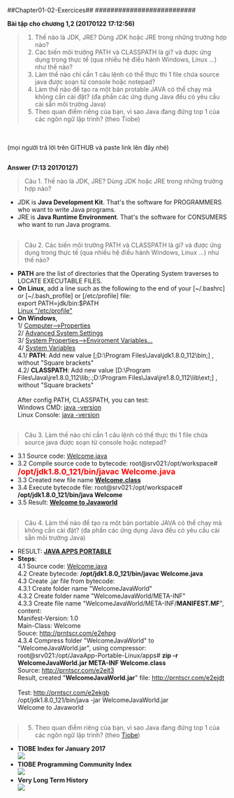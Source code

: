##Chapter01-02-Exercices##
##########################

**Bài tập cho chương 1,2 (20170122 17:12:56)**

> 1. Thế nào là JDK, JRE? Dùng JDK hoặc JRE trong những trường hợp nào?
> 2. Các biến môi trường PATH và CLASSPATH là gì? và được ứng dụng trong thực tế (qua nhiều hệ điều hành Windows, Linux ...) như thế nào?
> 3. Làm thế nào chỉ cần 1 câu lệnh có thể thực thi 1 file chứa source java được soạn từ console hoặc notepad?
> 4. Làm thế nào để tạo ra một bản protable JAVA có thể chạy mà không cần cài đặt? (đa phần các ứng dụng Java đều có yêu cầu cài sẵn môi trường Java)
> 5. Theo quan điểm riêng của bạn, vì sao Java đang đứng top 1 của các ngôn ngữ lập trình? (theo Tiobe)
<br>
<br>
(mọi người trả lời trên GITHUB và paste link lên đây nhé)



##
##
**Answer (7:13 20170127)**

> Câu 1. Thế nào là JDK, JRE? Dùng JDK hoặc JRE trong những trường hợp nào?
<ul>
    <li>
    JDK is <b>Java Development Kit</b>. That's the software for PROGRAMMERS who want to write Java programs.
	</li>
    <li>
    JRE is <b>Java Runtime Environment</b>. That's the software for CONSUMERS who want to run Java programs.
    </li>
</ul>

##
> Câu 2. Các biến môi trường PATH và CLASSPATH là gì? và được ứng dụng trong thực tế (qua nhiều hệ điều hành Windows, Linux ...) như thế nào?
<ul>
<li>
<b>PATH</b> are the list of directories that the Operating System traverses to LOCATE EXECUTABLE FILES.
</li>
<li>
<b>On Linux</b>, add a line such as the following to the end of your [~/.bashrc] or [~/.bash_profile] or [/etc/profile] file:<br>
export PATH=jdk/bin:$PATH
<br>
<a href="http://image.prntscr.com/image/80d30536b56142a6b271703d88e2e1ef.png">Linux "/etc/profile"</a>
</li>
<li>
<b> On Windows</b>,
<br>
1/ <a href="http://prntscr.com/e1nnat">Computer-->Properties</a>
<br>
2/ <a href="http://prntscr.com/e1nnl6">Advanced System Settings</a>
<br>
3/ <a href="http://prntscr.com/e1nnys">System Properties-->Enviroment Variables...</a>
<br>
4/ <a href="http://prntscr.com/e1noti">System Variables</a>
<br>
4.1/ <b>PATH</b>: Add new value [;D:\Program Files\Java\jdk1.8.0_112\bin;] , without "Square brackets"
<br>
4.2/ <b>CLASSPATH</b>: Add new value [D:\Program Files\Java\jre1.8.0_112\lib;.;D:\Program Files\Java\jre1.8.0_112\lib\ext;] , without "Square brackets"
<br>
<br>
After config PATH, CLASSPATH, you can test: <br>
Windows CMD: 
<a href="http://prntscr.com/e1o0ur">java -version</a>
<br>
Linux Console: 
<a href="http://image.prntscr.com/image/4dabcbdf506f4b36adeb1c6f03f30066.png">java -version</a>
</li>
</ul>


##
> Câu 3. Làm thế nào chỉ cần 1 câu lệnh có thể thực thi 1 file chứa source java được soạn từ console hoặc notepad?
<ul>
<li>
3.1 Source code: <a href="https://github.com/ToiHocJava/JavaSE/blob/master/src/Welcome.java">Welcome.java
</a>
</li>
<li>
3.2 Compile source code to bytecode: root@srv021:/opt/workspace# <b><font size="4" color="red">/opt/jdk1.8.0_121/bin/javac Welcome.java</font></b>
</li>
<li>
3.3 Created new file name <a href="http://prntscr.com/e28cpa"><b>Welcome.class</b></a>
</li>
<li>
3.4 Execute bytecode file: root@srv021:/opt/workspace# <b>/opt/jdk1.8.0_121/bin/java Welcome</b>
</li>
<li>
3.5 Result: <a href="http://prntscr.com/e28ep8"><b>Welcome to Javaworld</b></a>
</li>
</ul>


##
> Câu 4. Làm thế nào để tạo ra một bản portable JAVA có thể chạy mà không cần cài đặt? (đa phần các ứng dụng Java đều có yêu cầu cài sẵn môi trường Java)
<ul>
<li>
RESULT: <a href="https://drive.google.com/drive/folders/0B5CVqveXl6nqd2g4ejJxeDdZOXc"><b>JAVA APPS PORTABLE</b></a>
</li>
<li>
<b>Steps</b>:
<br>
4.1 Source code: <a href="https://github.com/ToiHocJava/JavaSE/blob/master/src/Welcome.java">Welcome.java</a>
<br>
4.2 Create bytecode: <b>/opt/jdk1.8.0_121/bin/javac Welcome.java</b>
<br>
4.3 Create .jar file from bytecode:
<br>
4.3.1 Create folder name "WelcomeJavaWorld"
<br>
4.3.2 Create folder name "WelcomeJavaWorld/META-INF"
<br>
4.3.3 Create file name "WelcomeJavaWorld/META-INF/<b>MANIFEST.MF</b>", content:
<br>
Manifest-Version: 1.0
<br>
Main-Class: Welcome
<br>
Souce: <a href="http://prntscr.com/e2ehpg">http://prntscr.com/e2ehpg</a>
<br>
4.3.4 Compress folder "WelcomeJavaWorld" to "WelcomeJavaWorld.jar", using compressor:
<br>
root@srv021:/opt/JavaApp-Portable-Linux/apps# <b>zip -r WelcomeJavaWorld.jar META-INF Welcome.class</b>
<br>
Source: <a href="http://prntscr.com/e2eit3">http://prntscr.com/e2eit3</a>
<br>
Result, created "<b>WelcomeJavaWorld.jar</b>" file: <a href="http://prntscr.com/e2ejdt">http://prntscr.com/e2ejdt</a>
<br>
<br>
Test: <a href="http://prntscr.com/e2ekgb"> http://prntscr.com/e2ekgb </a>
<br>
/opt/jdk1.8.0_121/bin/java -jar WelcomeJavaWorld.jar
<br>
Welcome to Javaworld
</li>
</ul>


##
> 5. Theo quan điểm riêng của bạn, vì sao Java đang đứng top 1 của các ngôn ngữ lập trình? (theo <a href="http://www.tiobe.com/tiobe-index/">Tiobe</a>)
<ul>
<li>
<b>TIOBE Index for January 2017</b>
<br>
<img src="http://image.prntscr.com/image/cb68b79787ab4c589416a39558133252.png">
</li>
<li>
<b>TIOBE Programming Community Index</b>
<br>
<img src="http://image.prntscr.com/image/593ef5dddb3b4bb491e3022c241c6bdf.png">
</li>
<li>
<b>Very Long Term History</b>
<br>
<img src="http://image.prntscr.com/image/4a60353216584ebeaccb6cf122b32bac.png">
</li>
</ul>